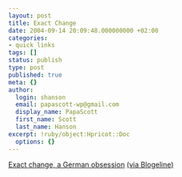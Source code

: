 ```yaml
---
layout: post
title: Exact Change
date: 2004-09-14 20:09:48.000000000 +02:00
categories:
- quick links
tags: []
status: publish
type: post
published: true
meta: {}
author:
  login: shanson
  email: papascott-wp@gmail.com
  display_name: PapaScott
  first_name: Scott
  last_name: Hanson
excerpt: !ruby/object:Hpricot::Doc
  options: {}
---
```

<p><a title="FAZ: Scrap Metal" href="http://www.faz.com/IN/INtemplates/eFAZ/archive.asp?doc={CC739DD9-02EF-4141-B80D-982B122772A1}">Exact change, a German obsession</a> <a href="http://blogeline.blogspot.com/2004/09/german-small-change.html">(via Blogeline)</a></p>
